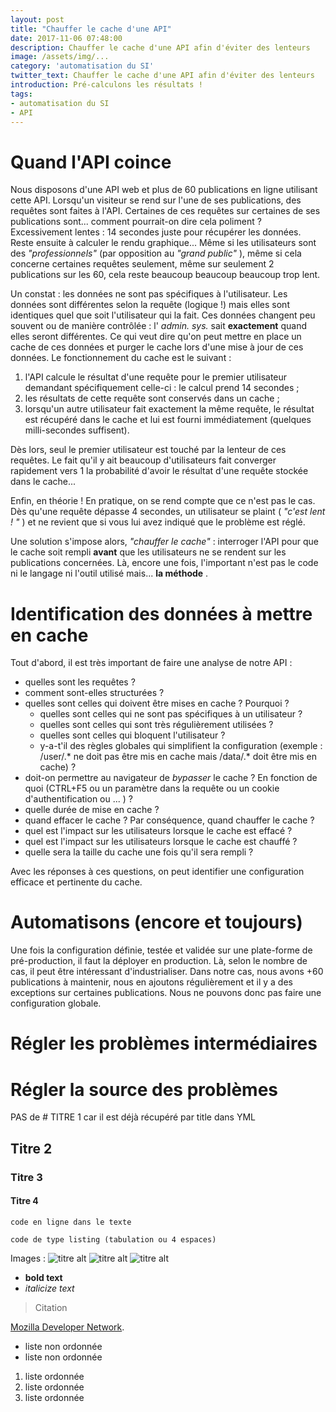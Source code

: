 ```yaml
---
layout: post
title: "Chauffer le cache d'une API"
date: 2017-11-06 07:48:00
description: Chauffer le cache d'une API afin d'éviter des lenteurs
image: /assets/img/...
category: 'automatisation du SI'
twitter_text: Chauffer le cache d'une API afin d'éviter des lenteurs
introduction: Pré-calculons les résultats !
tags:
- automatisation du SI
- API
---
```


# Quand l'API coince
Nous disposons d'une API web et plus de 60 publications en ligne utilisant cette API. Lorsqu'un visiteur se rend sur l'une de ses publications, des requêtes sont faites à l'API. Certaines de ces requêtes sur certaines de ses publications sont... comment pourrait-on dire cela poliment ? Excessivement lentes : 14 secondes juste pour récupérer les données. Reste ensuite à calculer le rendu graphique... Même si les utilisateurs sont des *"professionnels"* (par opposition au *"grand public"* ), même si cela concerne certaines requêtes seulement, même sur seulement 2 publications sur les 60, cela reste beaucoup beaucoup beaucoup trop lent.

Un constat : les données ne sont pas spécifiques à l'utilisateur. Les données sont différentes selon la requête (logique !) mais elles sont identiques quel que soit l'utilisateur qui la fait. Ces données changent peu souvent ou de manière contrôlée : l' *admin. sys.* sait **exactement** quand elles seront différentes. Ce qui veut dire qu'on peut mettre en place un cache de ces données et purger le cache lors d'une mise à jour de ces données. Le fonctionnement du cache est le suivant :
1. l'API calcule le résultat d'une requête pour le premier utilisateur demandant spécifiquement celle-ci : le calcul prend 14 secondes ; 
2. les résultats de cette requête sont conservés dans un cache ; 
3. lorsqu'un autre utilisateur fait exactement la même requête, le résultat est récupéré dans le cache et lui est fourni immédiatement (quelques milli-secondes suffisent).

Dès lors, seul le premier utilisateur est touché par la lenteur de ces requêtes. Le fait qu'il y ait beaucoup d'utilisateurs fait converger rapidement vers 1 la probabilité d'avoir le résultat d'une requête stockée dans le cache...

Enfin, en théorie ! En pratique, on se rend compte que ce n'est pas le cas. Dès qu'une requête dépasse 4 secondes, un utilisateur se plaint ( *"c'est lent ! "* ) et ne revient que si vous lui avez indiqué que le problème est réglé.

Une solution s'impose alors, *"chauffer le cache"* : interroger l'API pour que le cache soit rempli **avant** que les utilisateurs ne se rendent sur les publications concernées. Là, encore une fois, l'important n'est pas le code ni le langage ni l'outil utilisé mais... **la méthode** .

# Identification des données à mettre en cache
Tout d'abord, il est très important de faire une analyse de notre API :
* quelles sont les requêtes ?
* comment sont-elles structurées ?
* quelles sont celles qui doivent être mises en cache ? Pourquoi ?
  * quelles sont celles qui ne sont pas spécifiques à un utilisateur ?
  * quelles sont celles qui sont très régulièrement utilisées ?
  * quelles sont celles qui bloquent l'utilisateur ?
  * y-a-t'il des règles globales qui simplifient la configuration (exemple : /user/.* ne doit pas être mis en cache mais /data/.* doit être mis en cache) ?
* doit-on permettre au navigateur de *bypasser* le cache ? En fonction de quoi (CTRL+F5 ou un paramètre dans la requête ou un cookie d'authentification ou ... ) ?
* quelle durée de mise en cache ?
* quand effacer le cache ? Par conséquence, quand chauffer le cache ?
* quel est l'impact sur les utilisateurs lorsque le cache est effacé ?
* quel est l'impact sur les utilisateurs lorsque le cache est chauffé ?
* quelle sera la taille du cache une fois qu'il sera rempli ?

Avec les réponses à ces questions, on peut identifier une configuration efficace et pertinente du cache.

# Automatisons (encore et toujours)
Une fois la configuration définie, testée et validée sur une plate-forme de pré-production, il faut la déployer en production. Là, selon le nombre de cas, il peut être intéressant d'industrialiser. Dans notre cas, nous avons +60 publications à maintenir, nous en ajoutons régulièrement et il y a des exceptions sur certaines publications. Nous ne pouvons donc pas faire une configuration globale.

# Régler les problèmes intermédiaires

# Régler la source des problèmes


PAS de # TITRE 1 car il est déjà récupéré par title dans YML
## Titre 2
### Titre 3
#### Titre 4

`code en ligne dans le texte`

    code de type listing (tabulation ou 4 espaces)

Images : 
![titre alt](https://placehold.it/800x400 "Large example image")
![titre alt](https://placehold.it/400x200 "Medium example image")
![titre alt](https://placehold.it/200x200 "Small example image")
    

- **bold text**
- *italicize text*
> Citation

[Mozilla Developer Network](https://developer.mozilla.org/en-US/docs/Web/HTML/Element).

* liste non ordonnée
* liste non ordonnée

1. liste ordonnée
2. liste ordonnée
3. liste ordonnée



